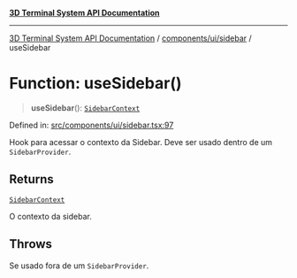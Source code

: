 [**3D Terminal System API Documentation**](../../../../README.md)

***

[3D Terminal System API Documentation](../../../../README.md) / [components/ui/sidebar](../README.md) / useSidebar

# Function: useSidebar()

> **useSidebar**(): [`SidebarContext`](../type-aliases/SidebarContext.md)

Defined in: [src/components/ui/sidebar.tsx:97](https://github.com/Dicommunitas/ThreeJS_Terminal_3D/blob/99674efc74a324fa412d902012012a3688e22f0e/src/components/ui/sidebar.tsx#L97)

Hook para acessar o contexto da Sidebar.
Deve ser usado dentro de um `SidebarProvider`.

## Returns

[`SidebarContext`](../type-aliases/SidebarContext.md)

O contexto da sidebar.

## Throws

Se usado fora de um `SidebarProvider`.

